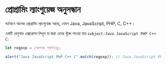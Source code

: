 # প্রোগ্রামিং ল্যাংগুয়েজ অনুসন্ধান

বর্তমানে অনেক প্রোগ্রামিং ল্যাংগুয়েজ আছে, যেমন Java, JavaScript, PHP, C, C++।

একটি রেগুলার এক্সপ্রেশন লিখুন যা দ্বারা এদের খুঁজে পাওয়া যায় `subject:Java JavaScript PHP C++ C`:

```js
let regexp = /আপনার প্যাটার্ন/g;

alert("Java JavaScript PHP C++ C".match(regexp)); // Java JavaScript PHP C++ C
```
